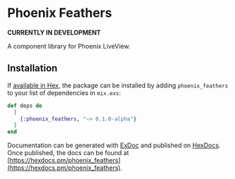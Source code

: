 # Phoenix Feathers

**CURRENTLY IN DEVELOPMENT**

A component library for Phoenix LiveView.

## Installation

If [available in Hex](https://hex.pm/docs/publish), the package can be installed
by adding `phoenix_feathers` to your list of dependencies in `mix.exs`:

```elixir
def deps do
  [
    {:phoenix_feathers, "~> 0.1.0-alpha"}
  ]
end
```

Documentation can be generated with [ExDoc](https://github.com/elixir-lang/ex_doc)
and published on [HexDocs](https://hexdocs.pm). Once published, the docs can
be found at [https://hexdocs.pm/phoenix_feathers](https://hexdocs.pm/phoenix_feathers).

